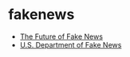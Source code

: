 # fakenews

- [The Future of Fake News](https://sohumpawar.github.io/fakenews/)
- [U.S. Department of Fake News](https://sohumpawar.github.io/fakenews/department)

